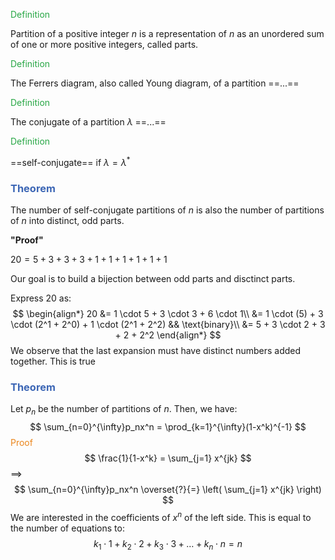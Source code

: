 <span style="color:#28a745">Definition</span>

Partition of a positive integer $n$ is a representation of $n$ as an unordered sum of one or more positive integers, called parts.



<span style="color:#28a745">Definition</span>

The Ferrers diagram, also called Young diagram, of a partition ==...==



<span style="color:#28a745">Definition</span>

The conjugate of a partition $\lambda$ ==...==

<span style="color:#28a745">Definition</span>

==self-conjugate== if $\lambda = \lambda^*$



### <span style="color:#3c66b5">Theorem</span>

The number of self-conjugate partitions of $n$ is also the number of partitions of $n$ into distinct, odd parts.

**"Proof"**

$20 = 5 + 3 + 3 + 3 + 1 + 1 + 1 + 1 + 1 + 1$

Our goal is to build a bijection between odd parts and disctinct parts.

Express 20 as: 
$$
\begin{align*}
20 &= 1 \cdot 5 + 3 \cdot 3 + 6 \cdot 1\\
&= 1 \cdot (5) + 3 \cdot (2^1 + 2^0) + 1 \cdot (2^1 + 2^2) && \text{binary}\\
&= 5 + 3 \cdot 2 + 3 + 2 + 2^2
\end{align*}
$$
We observe that the last expansion must have distinct numbers added together. This is true 





### <span style="color:#3c66b5">Theorem</span>

Let $p_n$ be the number of partitions of $n$. Then, we have:
$$
\sum_{n=0}^{\infty}p_nx^n = \prod_{k=1}^{\infty}(1-x^k)^{-1}
$$
<span style="color:#eb861c">Proof</span>
$$
\frac{1}{1-x^k} = \sum_{j=1} x^{jk}
$$
$\implies$
$$
\sum_{n=0}^{\infty}p_nx^n \overset{?}{=} \left( \sum_{j=1} x^{jk} \right)
$$
We are interested in the coefficients of $x^n$ of the left side. This is equal to the number of equations to: 
$$
k_1 \cdot 1 + k_2 \cdot 2 + k_3 \cdot 3 + \ldots + k_n \cdot n = n
$$












